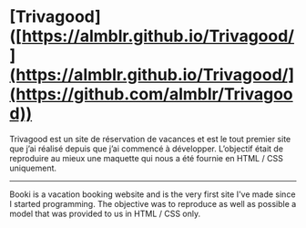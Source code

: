 # [Trivagood]([https://almblr.github.io/Trivagood/](https://almblr.github.io/Trivagood/](https://github.com/almblr/Trivagood))

Trivagood est un site de réservation de vacances et est le tout premier site que j’ai réalisé depuis que j’ai commencé à développer. L’objectif était de reproduire au mieux une maquette qui nous a été fournie en HTML / CSS uniquement.

________________

Booki is a vacation booking website and is the very first site I've made since I started programming. The objective was to reproduce as well as possible a model that was provided to us in HTML / CSS only.

